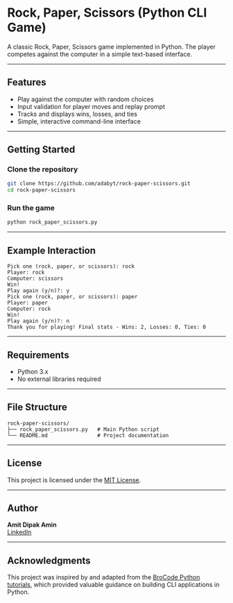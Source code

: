 # Rock, Paper, Scissors (Python CLI Game)

A classic Rock, Paper, Scissors game implemented in Python. The player competes against the computer in a simple text-based interface.

---

## Features

- Play against the computer with random choices
- Input validation for player moves and replay prompt
- Tracks and displays wins, losses, and ties
- Simple, interactive command-line interface

---

## Getting Started

### Clone the repository

```bash
git clone https://github.com/adabyt/rock-paper-scissors.git
cd rock-paper-scissors
```

### Run the game

```bash
python rock_paper_scissors.py
```

---

## Example Interaction

```plaintext
Pick one (rock, paper, or scissors): rock
Player: rock
Computer: scissors
Win!
Play again (y/n)?: y
Pick one (rock, paper, or scissors): paper
Player: paper
Computer: rock
Win!
Play again (y/n)?: n
Thank you for playing! Final stats - Wins: 2, Losses: 0, Ties: 0
```

---

## Requirements

- Python 3.x
- No external libraries required

---

## File Structure

```
rock-paper-scissors/
├── rock_paper_scissors.py   # Main Python script
└── README.md                # Project documentation
```

---

## License

This project is licensed under the [MIT License](https://opensource.org/licenses/MIT).

---

## Author

**Amit Dipak Amin**  
[LinkedIn](https://www.linkedin.com/in/amitdipakamin)

---

## Acknowledgments

This project was inspired by and adapted from the [BroCode Python tutorials](https://www.youtube.com/c/BroCodez), which provided valuable guidance on building CLI applications in Python.